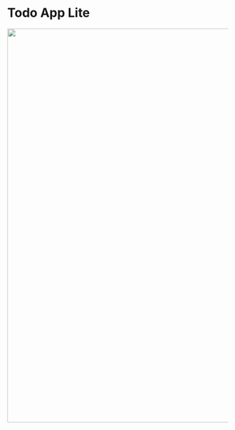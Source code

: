 # Todo App Lite

<image src="https://github.com/cloudsystems22/todoapplite/blob/main/ComposeMobileDesktop.png" style="width:900px">